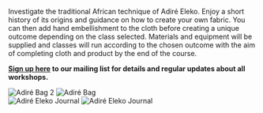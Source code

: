 Investigate the traditional African technique of Adiré Eleko. 
Enjoy a short history of its origins and guidance on how to create your own fabric. You can then add hand embellishment to the cloth before creating a unique outcome depending on the class selected. 
Materials and equipment will be supplied and classes will run according to the chosen outcome with the aim of completing cloth and product by the end of the course.

**[Sign up here](/contact) to our mailing list for details and regular updates about all workshops.**

![Adiré Bag 2](http://textilesatthestablehouse.co.uk/assets/AdireBag2.jpg)
![Adiré Bag](http://textilesatthestablehouse.co.uk/assets/AdireBag.jpg)
<br>
![Adiré Eleko Journal](http://textilesatthestablehouse.co.uk/assets/AdireJournal1.jpg)
![Adiré Eleko Journal](http://textilesatthestablehouse.co.uk/assets/AdireJournal2.jpg)

